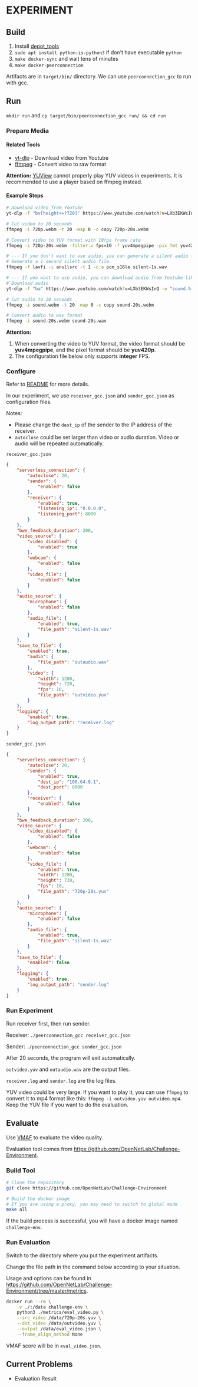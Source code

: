 # EXPERIMENT

## Build

1. Install [depot_tools](https://commondatastorage.googleapis.com/chrome-infra-docs/flat/depot_tools/docs/html/depot_tools_tutorial.html#_setting_up)
2. `sudo apt install python-is-python3` if don't have executable `python`
3. `make docker-sync` and wait tens of minutes
4. `make docker-peerconnection`

Artifacts are in `target/bin/` directory. We can use `peerconnection_gcc` to run with gcc.

## Run

`mkdir run` and `cp target/bin/peerconnection_gcc run/ && cd run`

### Prepare Media

#### Related Tools

- [yt-dlp](https://github.com/yt-dlp/yt-dlp) - Download video from Youtube
- [ffmpeg](https://ffmpeg.org/) - Convert video to raw format

**Attention:** [YUView](https://github.com/IENT/YUView) cannot properly play YUV videos in experiments. It is recommended to use a player based on ffmpeg instead.

#### Example Steps

``` bash
# Download video from Youtube
yt-dlp -f "bv[height<=?720]" https://www.youtube.com/watch?v=LXb3EKWsInQ -o "720p.%(ext)s"

# Cut video to 20 seconds
ffmpeg -i 720p.webm -t 20 -map 0 -c copy 720p-20s.webm

# Convert video to YUV format with 10fps frame rate
ffmpeg -i 720p-20s.webm -filter:v fps=10 -f yuv4mpegpipe -pix_fmt yuv420p 720p-20s.yuv

# --- If you don't want to use audio, you can generate a silent audio file like this ---
# Generate a 1 second silent audio file.
ffmpeg -f lavfi -i anullsrc -t 1 -c:a pcm_s16le silent-1s.wav

# --- If you want to use audio, you can download audio from Youtube like this ---
# Download audio
yt-dlp -f "ba" https://www.youtube.com/watch?v=LXb3EKWsInQ -o "sound.%(ext)s"

# Cut audio to 20 seconds
ffmpeg -i sound.webm -t 20 -map 0 -c copy sound-20s.webm

# Convert audio to wav format
ffmpeg -i sound-20s.webm sound-20s.wav

```

**Attention:**

1. When converting the video to YUV format, the video format should be **yuv4mpegpipe**, and the pixel format should be **yuv420p**.
2. The configuration file below only supports **integer** FPS.

### Configure

Refer to [README](./README.md) for more details.

In our experiment, we use `receiver_gcc.json` and `sender_gcc.json` as configuration files.

Notes:

- Please change the `dest_ip` of the sender to the IP address of the receiver.
- `autoclose` could be set larger than video or audio duration. Video or audio will be repeated automatically.

`receiver_gcc.json`

``` json
{
    "serverless_connection": {
        "autoclose": 20,
        "sender": {
            "enabled": false
        },
        "receiver": {
            "enabled": true,
            "listening_ip": "0.0.0.0",
            "listening_port": 8000
        }
    },
    "bwe_feedback_duration": 200,
    "video_source": {
        "video_disabled": {
            "enabled": true
        },
        "webcam": {
            "enabled": false
        },
        "video_file": {
            "enabled": false
        }
    },
    "audio_source": {
        "microphone": {
            "enabled": false
        },
        "audio_file": {
            "enabled": true,
            "file_path": "silent-1s.wav"
        }
    },
    "save_to_file": {
        "enabled": true,
        "audio": {
            "file_path": "outaudio.wav"
        },
        "video": {
            "width": 1280,
            "height": 720,
            "fps": 10,
            "file_path": "outvideo.yuv"
        }
    },
    "logging": {
        "enabled": true,
        "log_output_path": "receiver.log"
    }
}
```

`sender_gcc.json`

``` json
{
    "serverless_connection": {
        "autoclose": 20,
        "sender": {
            "enabled": true,
            "dest_ip": "100.64.0.1",
            "dest_port": 8000
        },
        "receiver": {
            "enabled": false
        }
    },
    "bwe_feedback_duration": 200,
    "video_source": {
        "video_disabled": {
            "enabled": false
        },
        "webcam": {
            "enabled": false
        },
        "video_file": {
            "enabled": true,
            "width": 1280,
            "height": 720,
            "fps": 10,
            "file_path": "720p-20s.yuv"
        }
    },
    "audio_source": {
        "microphone": {
            "enabled": false
        },
        "audio_file": {
            "enabled": true,
            "file_path": "silent-1s.wav"
        }
    },
    "save_to_file": {
        "enabled": false
    },
    "logging": {
        "enabled": true,
        "log_output_path": "sender.log"
    }
}
```

### Run Experiment

Run receiver first, then run sender.

Receiver: `./peerconnection_gcc receiver_gcc.json`

Sender: `./peerconnection_gcc sender_gcc.json`

After 20 seconds, the program will exit automatically.

`outvideo.yuv` and `outaudio.wav` are the output files.

`receiver.log` and `sender.log` are the log files.

YUV video could be very large. If you want to play it, you can use `ffmpeg` to convert it to mp4 format like this: `ffmpeg -i outvideo.yuv outvideo.mp4`. Keep the YUV file if you want to do the evaluation.

## Evaluate

Use [VMAF](https://github.com/Netflix/vmaf) to evaluate the video quality.

Evaluation tool comes from <https://github.com/OpenNetLab/Challenge-Environment>.

### Build Tool

``` bash
# Clone the repository
git clone https://github.com/OpenNetLab/Challenge-Environment

# Build the docker image
# If you are using a proxy, you may need to switch to global mode
make all
```

If the build process is successful, you will have a docker image named `challenge-env`.

### Run Evaluation

Switch to the directory where you put the experiment artifacts.

Change the file path in the command below according to your situation.

Usage and options can be found in <https://github.com/OpenNetLab/Challenge-Environment/tree/master/metrics>.

``` bash
docker run --rm \
    -v ./:/data challenge-env \
    python3 ./metrics/eval_video.py \
    --src_video /data/720p-20s.yuv \
    --dst_video /data/outvideo.yuv \
    --output /data/eval_video.json \
    --frame_align_method None
```

VMAF score will be in `eval_video.json`.

## Current Problems

- Evaluation Result
